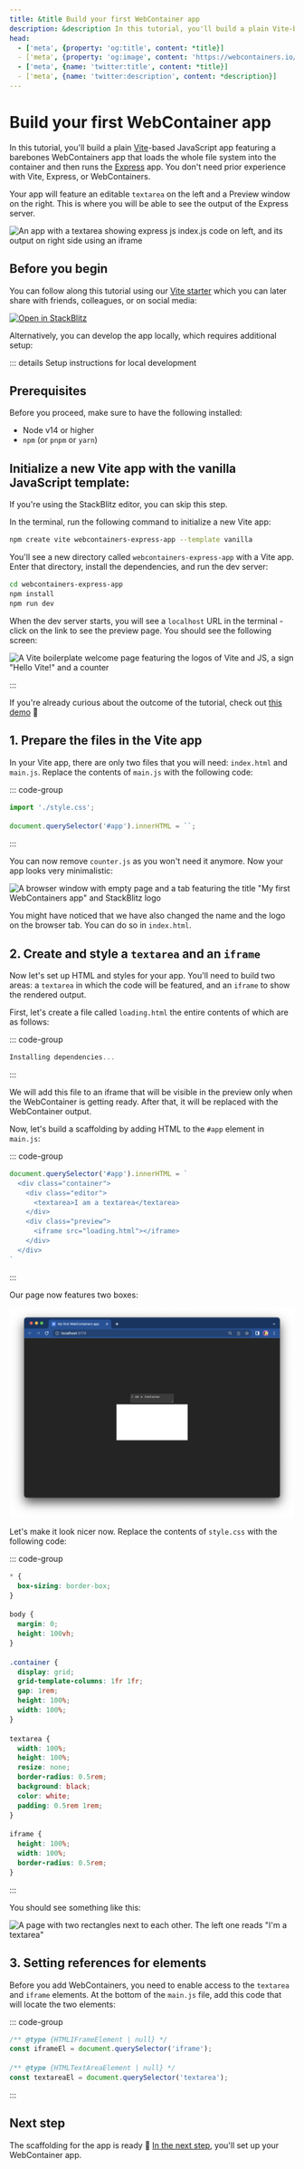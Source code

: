 ```yaml
---
title: &title Build your first WebContainer app
description: &description In this tutorial, you'll build a plain Vite-based JavaScript app featuring a barebones WebContainers app that loads the whole file system into the container and then runs the Express app. There will be an editable `textarea` on the left, and changes will be reflected instantly in the Preview on the right where you will be able to see the output of the Express server.
head:
  - ['meta', {property: 'og:title', content: *title}]
  - ['meta', {property: 'og:image', content: 'https://webcontainers.io/img/og/tutorial-1_build_your_first_webcontainer_app.png'}]
  - ['meta', {name: 'twitter:title', content: *title}]
  - ['meta', {name: 'twitter:description', content: *description}]
---
```

# Build your first WebContainer app

In this tutorial, you'll build a plain [Vite](https://vitejs.dev/)-based JavaScript app featuring a barebones WebContainers app that loads the whole file system into the container and then runs the [Express](https://expressjs.com/) app. You don't need prior experience with Vite, Express, or WebContainers.

Your app will feature an editable `textarea` on the left and a Preview window on the right. This is where you will be able to see the output of the Express server.

![An app with a textarea showing express js index.js code on left, and its output on right side using an iframe](./images/11-final.png)

## Before you begin

You can follow along this tutorial using our [Vite starter](https://stackblitz.com/edit/vitejs-vite-jkerkn?file=index.html&terminal=dev) which you can later share with friends, colleagues, or on social media:

[![Open in StackBlitz](https://developer.stackblitz.com/img/open_in_stackblitz.svg)](https://vite.new)

Alternatively, you can develop the app locally, which requires additional setup:

::: details Setup instructions for local development

## Prerequisites

Before you proceed, make sure to have the following installed:

- Node v14 or higher
- `npm` (or `pnpm` or `yarn`)

## Initialize a new Vite app with the vanilla JavaScript template:

If you're using the StackBlitz editor, you can skip this step.

In the terminal, run the following command to initialize a new Vite app:

```bash
npm create vite webcontainers-express-app --template vanilla
```

You'll see a new directory called `webcontainers-express-app` with a Vite app. Enter that directory, install the dependencies, and run the dev server:

```bash
cd webcontainers-express-app
npm install
npm run dev
```

When the dev server starts, you will see a `localhost` URL in the terminal - click on the link to see the preview page. You should see the following screen:

![A Vite boilerplate welcome page featuring the logos of Vite and JS, a sign "Hello Vite!" and a counter](./images/1-vite-welcome-screen.png)

:::

If you're already curious about the outcome of the tutorial, check out [this demo](https://webcontainer.new) 👀


## 1. Prepare the files in the Vite app

In your Vite app, there are only two files that you will need: `index.html` and `main.js`. Replace the contents of `main.js` with the following code:

::: code-group

```js [main.js]
import './style.css';

document.querySelector('#app').innerHTML = ``;
```

:::

You can now remove `counter.js` as you won't need it anymore. Now your app looks very minimalistic:

![A browser window with empty page and a tab featuring the title "My first WebContainers app" and StackBlitz logo](./images/2-no-welcome-screen.png)

You might have noticed that we have also changed the name and the logo on the browser tab. You can do so in `index.html`.

## 2. Create and style a `textarea` and an `iframe`

Now let's set up HTML and styles for your app. You'll need to build two areas: a `textarea` in which the code will be featured, and an `iframe` to show the rendered output.

First, let's create a file called `loading.html` the entire contents of which are as follows:

::: code-group

```js [loading.html]
Installing dependencies...
```

:::

We will add this file to an iframe that will be visible in the preview only when the WebContainer is getting ready. After that, it will be replaced with the WebContainer output.

Now, let's build a scaffolding by adding HTML to the `#app` element in `main.js`:

::: code-group

```js [main.js]
document.querySelector('#app').innerHTML = `
  <div class="container">
    <div class="editor">
      <textarea>I am a textarea</textarea>
    </div>
    <div class="preview">
      <iframe src="loading.html"></iframe>
    </div>
  </div>
`
```

:::

Our page now features two boxes:

![A page with two rectanglular boxes: a small one on top of a bigger one. The top one reads "I'm a textarea". The bottom one reads "Installing dependencies..."](./images/3-scaffolding.png)

Let's make it look nicer now. Replace the contents of `style.css` with the following code:

::: code-group

```css [style.css]
* {
  box-sizing: border-box;
}

body {
  margin: 0;
  height: 100vh;
}

.container {
  display: grid;
  grid-template-columns: 1fr 1fr;
  gap: 1rem;
  height: 100%;
  width: 100%;
}

textarea {
  width: 100%;
  height: 100%;
  resize: none;
  border-radius: 0.5rem;
  background: black;
  color: white;
  padding: 0.5rem 1rem;
}

iframe {
  height: 100%;
  width: 100%;
  border-radius: 0.5rem;
}
```

:::

You should see something like this:

![A page with two rectangles next to each other. The left one reads "I'm a textarea"](./images/4-scaffolding-with-styles.png)

## 3. Setting references for elements

Before you add WebContainers, you need to enable access to the `textarea` and `iframe` elements. At the bottom of the `main.js` file, add this code that will locate the two elements:

::: code-group

```js [main.js]
/** @type {HTMLIFrameElement | null} */
const iframeEl = document.querySelector('iframe');

/** @type {HTMLTextAreaElement | null} */
const textareaEl = document.querySelector('textarea');
```

:::

## Next step

The scaffolding for the app is ready 👏 [In the next step](./2-setting-up-webcontainers.md), you'll set up your WebContainer app.
